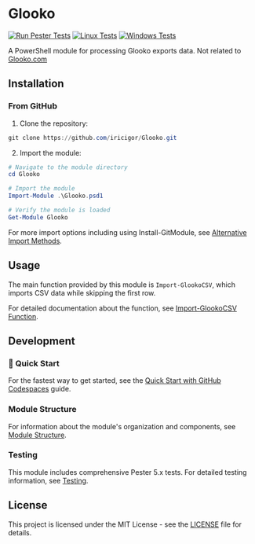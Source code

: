 # Glooko

[![Run Pester Tests](https://github.com/iricigor/Glooko/actions/workflows/test.yml/badge.svg)](https://github.com/iricigor/Glooko/actions/workflows/test.yml)
[![Linux Tests](https://img.shields.io/endpoint?url=https://gist.githubusercontent.com/iricigor/7d87b86e6e187d46c3d1da7b851e3207/raw/glooko-linux-tests.json)](https://github.com/iricigor/Glooko/actions/workflows/test.yml)
[![Windows Tests](https://img.shields.io/endpoint?url=https://gist.githubusercontent.com/iricigor/7d87b86e6e187d46c3d1da7b851e3207/raw/glooko-windows-tests.json)](https://github.com/iricigor/Glooko/actions/workflows/test.yml)

A PowerShell module for processing Glooko exports data. Not related to [Glooko.com](https://glooko.com/about/)

## Installation

### From GitHub

1. Clone the repository:
```powershell
git clone https://github.com/iricigor/Glooko.git
```

2. Import the module:
```powershell
# Navigate to the module directory
cd Glooko

# Import the module
Import-Module .\Glooko.psd1

# Verify the module is loaded
Get-Module Glooko
```

For more import options including using Install-GitModule, see [Alternative Import Methods](docs/alternative-import-methods.md).

## Usage

The main function provided by this module is `Import-GlookoCSV`, which imports CSV data while skipping the first row.

For detailed documentation about the function, see [Import-GlookoCSV Function](docs/import-glookocsv-function.md).

## Development

### 🚀 Quick Start

For the fastest way to get started, see the [Quick Start with GitHub Codespaces](docs/quick-start-codespaces.md) guide.

### Module Structure

For information about the module's organization and components, see [Module Structure](docs/module-structure.md).

### Testing

This module includes comprehensive Pester 5.x tests. For detailed testing information, see [Testing](docs/testing.md).

## License

This project is licensed under the MIT License - see the [LICENSE](LICENSE) file for details.